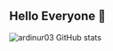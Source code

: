 ## Hello Everyone 👋
                           
![ardinur03 GitHub stats](https://github-readme-stats.vercel.app/api?username=ardinur03&show_icons=true&theme=tokyonight)

